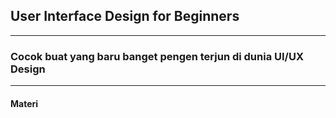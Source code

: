 ## User Interface Design for Beginners

---

### Cocok buat yang baru banget pengen terjun di dunia UI/UX Design

---

#### Materi
